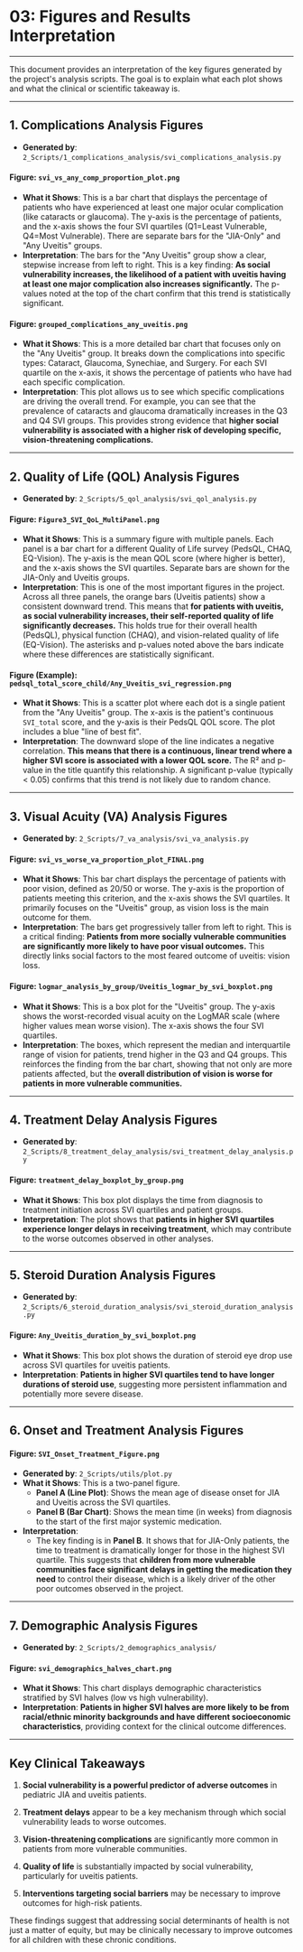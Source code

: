 
# **03: Figures and Results Interpretation**

---

This document provides an interpretation of the key figures generated by the project's analysis scripts. The goal is to explain what each plot shows and what the clinical or scientific takeaway is.

---

## **1. Complications Analysis Figures**

*   **Generated by**: `2_Scripts/1_complications_analysis/svi_complications_analysis.py`

#### **Figure: `svi_vs_any_comp_proportion_plot.png`**

*   **What it Shows**: This is a bar chart that displays the percentage of patients who have experienced at least one major ocular complication (like cataracts or glaucoma). The y-axis is the percentage of patients, and the x-axis shows the four SVI quartiles (Q1=Least Vulnerable, Q4=Most Vulnerable). There are separate bars for the "JIA-Only" and "Any Uveitis" groups.
*   **Interpretation**: The bars for the "Any Uveitis" group show a clear, stepwise increase from left to right. This is a key finding: **As social vulnerability increases, the likelihood of a patient with uveitis having at least one major complication also increases significantly.** The p-values noted at the top of the chart confirm that this trend is statistically significant.

#### **Figure: `grouped_complications_any_uveitis.png`**

*   **What it Shows**: This is a more detailed bar chart that focuses only on the "Any Uveitis" group. It breaks down the complications into specific types: Cataract, Glaucoma, Synechiae, and Surgery. For each SVI quartile on the x-axis, it shows the percentage of patients who have had each specific complication.
*   **Interpretation**: This plot allows us to see which specific complications are driving the overall trend. For example, you can see that the prevalence of cataracts and glaucoma dramatically increases in the Q3 and Q4 SVI groups. This provides strong evidence that **higher social vulnerability is associated with a higher risk of developing specific, vision-threatening complications.**

---

## **2. Quality of Life (QOL) Analysis Figures**

*   **Generated by**: `2_Scripts/5_qol_analysis/svi_qol_analysis.py`

#### **Figure: `Figure3_SVI_QoL_MultiPanel.png`**

*   **What it Shows**: This is a summary figure with multiple panels. Each panel is a bar chart for a different Quality of Life survey (PedsQL, CHAQ, EQ-Vision). The y-axis is the mean QOL score (where higher is better), and the x-axis shows the SVI quartiles. Separate bars are shown for the JIA-Only and Uveitis groups.
*   **Interpretation**: This is one of the most important figures in the project. Across all three panels, the orange bars (Uveitis patients) show a consistent downward trend. This means that **for patients with uveitis, as social vulnerability increases, their self-reported quality of life significantly decreases.** This holds true for their overall health (PedsQL), physical function (CHAQ), and vision-related quality of life (EQ-Vision). The asterisks and p-values noted above the bars indicate where these differences are statistically significant.

#### **Figure (Example): `pedsql_total_score_child/Any_Uveitis_svi_regression.png`**

*   **What it Shows**: This is a scatter plot where each dot is a single patient from the "Any Uveitis" group. The x-axis is the patient's continuous `SVI_total` score, and the y-axis is their PedsQL QOL score. The plot includes a blue "line of best fit".
*   **Interpretation**: The downward slope of the line indicates a negative correlation. **This means that there is a continuous, linear trend where a higher SVI score is associated with a lower QOL score.** The R² and p-value in the title quantify this relationship. A significant p-value (typically < 0.05) confirms that this trend is not likely due to random chance.

---

## **3. Visual Acuity (VA) Analysis Figures**

*   **Generated by**: `2_Scripts/7_va_analysis/svi_va_analysis.py`

#### **Figure: `svi_vs_worse_va_proportion_plot_FINAL.png`**

*   **What it Shows**: This bar chart displays the percentage of patients with poor vision, defined as 20/50 or worse. The y-axis is the proportion of patients meeting this criterion, and the x-axis shows the SVI quartiles. It primarily focuses on the "Uveitis" group, as vision loss is the main outcome for them.
*   **Interpretation**: The bars get progressively taller from left to right. This is a critical finding: **Patients from more socially vulnerable communities are significantly more likely to have poor visual outcomes.** This directly links social factors to the most feared outcome of uveitis: vision loss.

#### **Figure: `logmar_analysis_by_group/Uveitis_logmar_by_svi_boxplot.png`**

*   **What it Shows**: This is a box plot for the "Uveitis" group. The y-axis shows the worst-recorded visual acuity on the LogMAR scale (where higher values mean worse vision). The x-axis shows the four SVI quartiles.
*   **Interpretation**: The boxes, which represent the median and interquartile range of vision for patients, trend higher in the Q3 and Q4 groups. This reinforces the finding from the bar chart, showing that not only are more patients affected, but the **overall distribution of vision is worse for patients in more vulnerable communities.**

---

## **4. Treatment Delay Analysis Figures**

*   **Generated by**: `2_Scripts/8_treatment_delay_analysis/svi_treatment_delay_analysis.py`

#### **Figure: `treatment_delay_boxplot_by_group.png`**

*   **What it Shows**: This box plot displays the time from diagnosis to treatment initiation across SVI quartiles and patient groups.
*   **Interpretation**: The plot shows that **patients in higher SVI quartiles experience longer delays in receiving treatment**, which may contribute to the worse outcomes observed in other analyses.

---

## **5. Steroid Duration Analysis Figures**

*   **Generated by**: `2_Scripts/6_steroid_duration_analysis/svi_steroid_duration_analysis.py`

#### **Figure: `Any_Uveitis_duration_by_svi_boxplot.png`**

*   **What it Shows**: This box plot shows the duration of steroid eye drop use across SVI quartiles for uveitis patients.
*   **Interpretation**: **Patients in higher SVI quartiles tend to have longer durations of steroid use**, suggesting more persistent inflammation and potentially more severe disease.

---

## **6. Onset and Treatment Analysis Figures**

#### **Figure: `SVI_Onset_Treatment_Figure.png`**

*   **Generated by**: `2_Scripts/utils/plot.py`
*   **What it Shows**: This is a two-panel figure.
    *   **Panel A (Line Plot)**: Shows the mean age of disease onset for JIA and Uveitis across the SVI quartiles.
    *   **Panel B (Bar Chart)**: Shows the mean time (in weeks) from diagnosis to the start of the first major systemic medication.
*   **Interpretation**:
    *   The key finding is in **Panel B**. It shows that for JIA-Only patients, the time to treatment is dramatically longer for those in the highest SVI quartile. This suggests that **children from more vulnerable communities face significant delays in getting the medication they need** to control their disease, which is a likely driver of the other poor outcomes observed in the project.

---

## **7. Demographic Analysis Figures**

*   **Generated by**: `2_Scripts/2_demographics_analysis/`

#### **Figure: `svi_demographics_halves_chart.png`**

*   **What it Shows**: This chart displays demographic characteristics stratified by SVI halves (low vs high vulnerability).
*   **Interpretation**: **Patients in higher SVI halves are more likely to be from racial/ethnic minority backgrounds and have different socioeconomic characteristics**, providing context for the clinical outcome differences.

---

## **Key Clinical Takeaways**

1. **Social vulnerability is a powerful predictor of adverse outcomes** in pediatric JIA and uveitis patients.

2. **Treatment delays** appear to be a key mechanism through which social vulnerability leads to worse outcomes.

3. **Vision-threatening complications** are significantly more common in patients from more vulnerable communities.

4. **Quality of life** is substantially impacted by social vulnerability, particularly for uveitis patients.

5. **Interventions targeting social barriers** may be necessary to improve outcomes for high-risk patients.

These findings suggest that addressing social determinants of health is not just a matter of equity, but may be clinically necessary to improve outcomes for all children with these chronic conditions.
